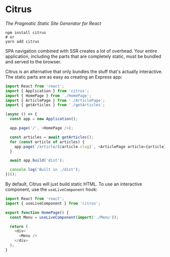 # Citrus

_The Pragmatic Static Site Generator for React_

```shell
npm install citrus
# or
yarn add citrus
```

SPA navigation combined with SSR creates a lot of overhead. Your entire application, including the parts that are completely static, must be bundled and served to the browser.

Citrus is an alternative that only bundles the stuff that's actually interactive. The static parts are as easy as creating an Express app:

```javascript
import React from 'react';
import { Application } from 'citrus';
import { HomePage } from './HomePage';
import { ArticlePage } from './ArticlePage';
import { getArticles } from './getArticles';

(async () => {
  const app = new Application();

  app.page('/', <HomePage />);

  const articles = await getArticles();
  for (const article of articles) {
    app.page(`/article/${article.slug}`, <ArticlePage article={article} />);
  }

  await app.build('dist');

  console.log('Built in ./dist');
})();
```

By default, Citrus will just build static HTML. To use an interactive component, use the `useLiveComponent` hook:

```javascript
import React from 'react';
import { useLiveComponent } from 'citrus';

export function HomePage() {
  const Menu = useLiveComponent(import('./Menu'));

  return (
    <div>
      <Menu />
    </div>
  );
}
```
